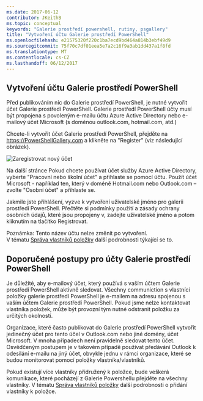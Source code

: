 ```yaml
---
ms.date: 2017-06-12
contributor: JKeithB
ms.topic: conceptual
keywords: "Galerie prostředí powershell, rutiny, psgallery"
title: "Vytvoření účtu Galerie prostředí PowerShell"
ms.openlocfilehash: e21575320f220c1ba7ecd9bd464a814b3ebf49d9
ms.sourcegitcommit: 75f70c7df01eea5e7a2c16f9a3ab1dd437a1f8fd
ms.translationtype: MT
ms.contentlocale: cs-CZ
ms.lasthandoff: 06/12/2017
---
```

## <a name="creating-a-powershell-gallery-account"></a>Vytvoření účtu Galerie prostředí PowerShell

Před publikováním nic do Galerie prostředí PowerShell, je nutné vytvořit účet Galerie prostředí PowerShell. Galerie prostředí PowerShell účty musí být propojena s povoleným e-mailu účtu Azure Active Directory nebo e-mailový účet Microsoft (s doménou outlook.com, hotmail.com, atd.)

Chcete-li vytvořit účet Galerie prostředí PowerShell, přejděte na https://PowerShellGallery.com a klikněte na "Register" (viz následující obrázek). 

![Zaregistrovat nový účet](./images/CreatingAccount-Register.png)

Na další stránce Pokud chcete používat účet služby Azure Active Directory, vyberte "Pracovní nebo školní účet" a přihlaste se pomocí účtu. Použít účet Microsoft - například ten, který v doméně Hotmail.com nebo Outlook.com – zvolte "Osobní účet" a přihlaste se. 

Jakmile jste přihlášení, vyzve k vytvoření uživatelské jméno pro galerii prostředí PowerShell. Přečtěte si podmínky použití a zásady ochrany osobních údajů, které jsou propojeny v, zadejte uživatelské jméno a potom kliknutím na tlačítko Registrovat.

Poznámka: Tento název účtu nelze změnit po vytvoření.  
V tématu [Správa vlastníků položky](https://msdn.microsoft.com/en-us/powershell/gallery/psgallery/managing-item-owners) další podrobnosti týkající se to.

## <a name="recommended-practices-for-powershell-gallery-accounts"></a>Doporučené postupy pro účty Galerie prostředí PowerShell

Je důležité, aby e-mailový účet, který používá s vaším účtem Galerie prostředí PowerShell aktivně sledovat.
Všechny communiction s vlastníci položky galerie prostředí PowerShell je e-mailem na adresu spojenou s vaším účtem Galerie prostředí PowerShell.
Pokud jsme nelze kontaktovat vlastníka položek, může být provozní tým nutné odstranit položku za určitých okolností.

Organizace, které často publikovat do Galerie prostředí PowerShell vytvořit jedinečný účet pro tento účel v Outlook.com nebo jiné domény, účet Microsoft.
V mnoha případech není pravidelně sledovat tento účet. Osvědčeným postupem je v takovém případě používat předávání Outlook k odesílání e-mailu na jiný účet, obvykle jednu v rámci organizace, které se budou monitorovat pomocí položky vlastníka/vlastníků.

Pokud existují více vlastníky přidružený k položce, bude veškerá komunikace, které pocházejí z Galerie Powershellu přejděte na všechny vlastníky.
V tématu [Správa vlastníků položky](https://msdn.microsoft.com/en-us/powershell/gallery/psgallery/managing-item-owners) další podrobnosti o přidání vlastníky k položce. 

